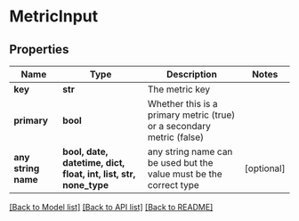 # MetricInput


## Properties
Name | Type | Description | Notes
------------ | ------------- | ------------- | -------------
**key** | **str** | The metric key | 
**primary** | **bool** | Whether this is a primary metric (true) or a secondary metric (false) | 
**any string name** | **bool, date, datetime, dict, float, int, list, str, none_type** | any string name can be used but the value must be the correct type | [optional]

[[Back to Model list]](../README.md#documentation-for-models) [[Back to API list]](../README.md#documentation-for-api-endpoints) [[Back to README]](../README.md)


